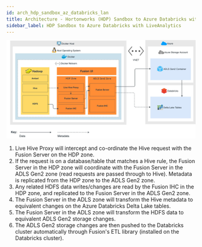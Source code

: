 ```yaml
---
id: arch_hdp_sandbox_az_databricks_lan
title: Architecture - Hortonworks (HDP) Sandbox to Azure Databricks with LiveAnalytics
sidebar_label: HDP Sandbox to Azure Databricks with LiveAnalytics
---
```


![Architecture: HDP Sandbox to Azure Databricks with LiveAnalytics](/img/arch_hdp_sandbox_az_databricks_lan.jpg)

1. Live Hive Proxy will intercept and co-ordinate the Hive request with the Fusion Server on the HDP zone.
1. If the request is on a database/table that matches a Hive rule, the Fusion Server in the HDP zone will coordinate with the Fusion Server in the ADLS Gen2 zone (read requests are passed through to Hive). Metadata is replicated from the HDP zone to the ADLS Gen2 zone.
1. Any related HDFS data writes/changes are read by the Fusion IHC in the HDP zone, and replicated to the Fusion Server in the ADLS Gen2 zone.
1. The Fusion Server in the ADLS zone will transform the Hive metadata to equivalent changes on the Azure Databricks Delta Lake tables.
1. The Fusion Server in the ADLS zone will transform the HDFS data to equivalent ADLS Gen2 storage changes.
1. The ADLS Gen2 storage changes are then pushed to the Databricks cluster automatically through Fusion's ETL library (installed on the Databricks cluster).
